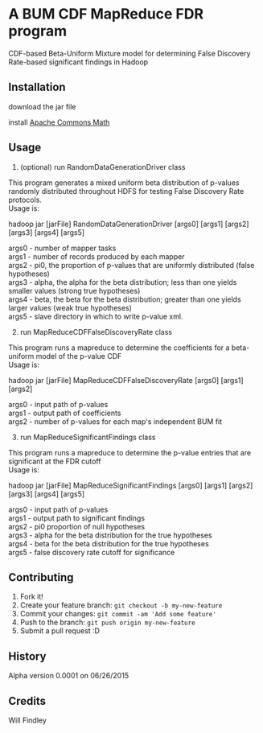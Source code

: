 # A BUM CDF MapReduce FDR program

CDF-based Beta-Uniform Mixture model for determining False Discovery Rate-based significant findings in Hadoop

## Installation

download the jar file

install [Apache Commons Math](http://commons.apache.org/proper/commons-math/)

## Usage

1. (optional) run RandomDataGenerationDriver class

  This program generates a mixed uniform beta distribution of p-values randomly distributed throughout HDFS for testing False Discovery Rate protocols.  
  Usage is: 

  hadoop jar [jarFile] RandomDataGenerationDriver [args0] [args1] [args2] [args3] [args4] [args5] 

  args0 - number of mapper tasks  
  args1 - number of records produced by each mapper  
  args2 - pi0, the proportion of p-values that are uniformly distributed (false hypotheses)  
  args3 - alpha, the alpha for the beta distribution; less than one yields smaller values (strong true hypotheses)  
  args4 - beta, the beta for the beta distribution; greater than one yields larger values (weak true hypotheses)  
  args5 - slave directory in which to write p-value xml.

2. run MapReduceCDFFalseDiscoveryRate class

  This program runs a mapreduce to determine the coefficients for a beta-uniform model of the p-value CDF  
  Usage is: 

  hadoop jar [jarFile] MapReduceCDFFalseDiscoveryRate [args0] [args1] [args2] 

  args0 - input path of p-values  
  args1 - output path of coefficients  
  args2 - number of p-values for each map's independent BUM fit  

3. run MapReduceSignificantFindings class

  This program runs a mapreduce to determine the p-value entries that are significant at the FDR cutoff  
  Usage is: 

  hadoop jar [jarFile] MapReduceSignificantFindings [args0] [args1] [args2] [args3] [args4] [args5] 

  args0 - input path of p-values  
  args1 - output path to significant findings  
  args2 - pi0 proportion of null hypotheses  
  args3 - alpha for the beta distribution for the true hypotheses  
  args4 - beta for the beta distribution for the true hypotheses  
  args5 - false discovery rate cutoff for significance  


## Contributing

1. Fork it!
2. Create your feature branch: `git checkout -b my-new-feature`
3. Commit your changes: `git commit -am 'Add some feature'`
4. Push to the branch: `git push origin my-new-feature`
5. Submit a pull request :D

## History

Alpha version 0.0001 on 06/26/2015

## Credits

Will Findley
